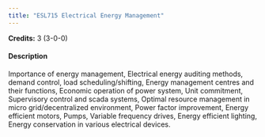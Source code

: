 ```yaml
---
title: "ESL715 Electrical Energy Management"
---
```

**Credits:** 3 (3-0-0)

#### Description
Importance of energy management, Electrical energy auditing methods, demand control, load scheduling/shifting, Energy management centres and their functions, Economic operation of power system, Unit commitment, Supervisory control and scada systems, Optimal resource management in micro grid/decentralized environment, Power factor improvement, Energy efficient motors, Pumps, Variable frequency drives, Energy efficient lighting, Energy conservation in various electrical devices.